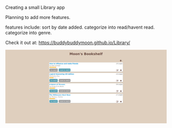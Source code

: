 Creating a small Library app

Planning to add more features.

features include:
sort by date added.
categorize into read/havent read.
categorize into genre.

Check it out at: https://buddybuddymoon.github.io/Library/

![What is this](screenshot.png?raw=true "Screenshot")
